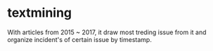 # textmining

With articles from 2015 ~ 2017, it draw most treding issue from it and organize incident's of certain issue by timestamp.
